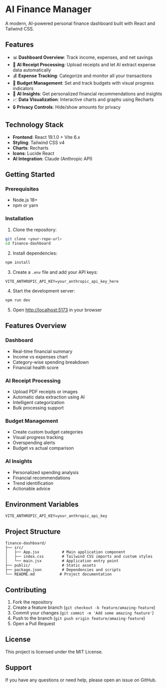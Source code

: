 # AI Finance Manager

A modern, AI-powered personal finance dashboard built with React and Tailwind CSS.

## Features

- 📊 **Dashboard Overview**: Track income, expenses, and net savings
- 📸 **AI Receipt Processing**: Upload receipts and let AI extract expense data automatically
- 💰 **Expense Tracking**: Categorize and monitor all your transactions
- 🎯 **Budget Management**: Set and track budgets with visual progress indicators
- 🧠 **AI Insights**: Get personalized financial recommendations and insights
- 📈 **Data Visualization**: Interactive charts and graphs using Recharts
- 🔒 **Privacy Controls**: Hide/show amounts for privacy

## Technology Stack

- **Frontend**: React 19.1.0 + Vite 6.x
- **Styling**: Tailwind CSS v4
- **Charts**: Recharts
- **Icons**: Lucide React
- **AI Integration**: Claude (Anthropic API)

## Getting Started

### Prerequisites

- Node.js 18+ 
- npm or yarn

### Installation

1. Clone the repository:
```bash
git clone <your-repo-url>
cd finance-dashboard
```

2. Install dependencies:
```bash
npm install
```

3. Create a `.env` file and add your API keys:
```env
VITE_ANTHROPIC_API_KEY=your_anthropic_api_key_here
```

4. Start the development server:
```bash
npm run dev
```

5. Open [http://localhost:5173](http://localhost:5173) in your browser

## Features Overview

### Dashboard
- Real-time financial summary
- Income vs expenses chart
- Category-wise spending breakdown
- Financial health score

### AI Receipt Processing
- Upload PDF receipts or images
- Automatic data extraction using AI
- Intelligent categorization
- Bulk processing support

### Budget Management
- Create custom budget categories
- Visual progress tracking
- Overspending alerts
- Budget vs actual comparison

### AI Insights
- Personalized spending analysis
- Financial recommendations
- Trend identification
- Actionable advice

## Environment Variables

```env
VITE_ANTHROPIC_API_KEY=your_anthropic_api_key
```

## Project Structure

```
finance-dashboard/
├── src/
│   ├── App.jsx          # Main application component
│   ├── index.css        # Tailwind CSS imports and custom styles
│   └── main.jsx         # Application entry point
├── public/              # Static assets
├── package.json         # Dependencies and scripts
└── README.md           # Project documentation
```

## Contributing

1. Fork the repository
2. Create a feature branch (`git checkout -b feature/amazing-feature`)
3. Commit your changes (`git commit -m 'Add some amazing feature'`)
4. Push to the branch (`git push origin feature/amazing-feature`)
5. Open a Pull Request

## License

This project is licensed under the MIT License.

## Support

If you have any questions or need help, please open an issue on GitHub.
